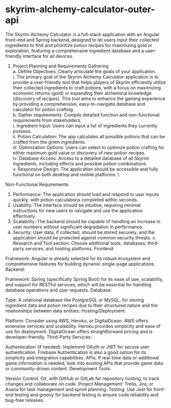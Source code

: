 # skyrim-alchemy-calculator-outer-api
The Skyrim Alchemy Calculator is a full-stack application with an Angular front-end and Spring backend, designed to let users input their collected ingredients to find and prioritize potion recipes for maximizing gold or exploration, featuring a comprehensive ingredient database and a user-friendly interface for all devices.

1.	Project Planning and Requirements Gathering \
a.	Define Objectives: Clearly articulate the goals of your application. \
i.	The primary goal of the Skyrim Alchemy Calculator application is to provide a user-friendly tool that helps players of Skyrim efficiently utilize their collected ingredients to craft potions, with a focus on maximizing economic returns (gold) or expanding their alchemical knowledge (discovery of recipes). This tool aims to enhance the gaming experience by providing a comprehensive, easy-to-navigate database and calculator for potion crafting. \
b.	Gather requirements: Compile detailed function and non-functional requirements from stakeholders. \
i.	Ingredient Input: Users can input a list of ingredients they currently possess. \
ii.	Potion Calculation: The app calculates all possible potions that can be crafted from the given ingredients. \
iii.	Optimization Options: Users can select to optimize potion crafting for either maximum gold value or discovery of new potion recipes. \
iv.	Database Access: Access to a detailed database of all Skyrim ingredients, including effects and possible potion combinations. \
v.	Responsive Design: The application should be accessible and fully functional on both desktop and mobile platforms. \

Non-Functional Requirements:

1.	Performance: The application should load and respond to user inputs quickly, with potion calculations completed within seconds.
2.	Usability: The interface should be intuitive, requiring minimal instructions for new users to navigate and use the application effectively.
3.	Scalability: The backend should be capable of handling an increase in user numbers without significant degradation in performance.
4.	Security: User data, if collected, should be stored securely, and the application should be protected against common security threats.
c.	Research and Tool section: Choose additional tools, databases, third-party services, and hosting platforms.
Frontend:

Framework: Angular is already selected for its robust ecosystem and comprehensive features for building dynamic single-page applications.
Backend:

Framework: Spring (specifically Spring Boot) for its ease of use, scalability, and support for RESTful services, which will be essential for handling database operations and user requests.
Database:

Type: A relational database like PostgreSQL or MySQL, for storing ingredient data and potion recipes due to their structured nature and the relationships between data entities.
Hosting/Deployment:

Platform: Consider using AWS, Heroku, or DigitalOcean. AWS offers extensive services and scalability. Heroku provides simplicity and ease of use for deployment. DigitalOcean offers straightforward pricing and is developer-friendly.
Third-Party Services:

Authentication (if needed): Implement OAuth or JWT for secure user authentication. Firebase Authentication is also a good option for its simplicity and integration capabilities.
APIs: If real-time data or additional game information is needed, look into existing APIs that provide game data or community-driven content.
Development Tools:

Version Control: Git, with GitHub or GitLab for repository hosting, to track changes and collaborate on code.
Project Management: Trello, Jira, or Asana for task management and sprint planning.
Testing: Use Jest for front-end testing and groovy  for backend testing to ensure code reliability and bug-free releases.
